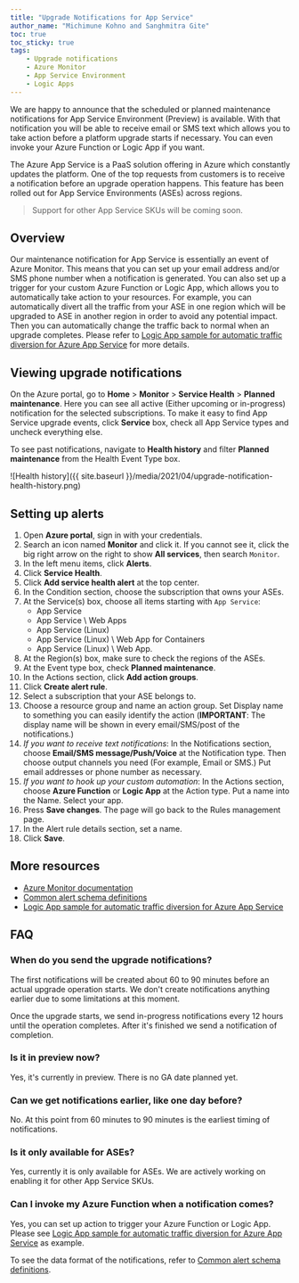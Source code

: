 ```yaml
---
title: "Upgrade Notifications for App Service"
author_name: "Michimune Kohno and Sanghmitra Gite"
toc: true
toc_sticky: true
tags:
    - Upgrade notifications
    - Azure Monitor
    - App Service Environment
    - Logic Apps
---
```


We are happy to announce that the scheduled or planned maintenance notifications for App Service Environment  (Preview) is available. With that notification you will be able to receive email or SMS text which allows you to take action before a platform upgrade starts if necessary. You can even invoke your Azure Function or Logic App if you want.

The Azure App Service is a PaaS solution offering in Azure which constantly updates the platform. One of the top requests from customers is to receive a notification before an upgrade operation happens. This feature has been rolled out for App Service Environments (ASEs) across regions.

> Support for other App Service SKUs will be coming soon.

## Overview

Our maintenance notification for App Service is essentially an event of Azure Monitor. This means that you can set up your email address and/or SMS phone number when a notification is generated. You can also set up a trigger for your custom Azure Function or Logic App, which allows you to automatically take action to your resources. For example, you can automatically divert all the traffic from your ASE in one region which will be upgraded to ASE in another region in order to avoid any potential impact. Then you can automatically change the traffic back to normal when an upgrade completes. Please refer to [Logic App sample for automatic traffic diversion for Azure App Service](https://github.com/Azure-Samples/azure-logic-app-traffic-update-samples) for more details.

## Viewing upgrade notifications

On the Azure portal, go to **Home** > **Monitor** > **Service Health** > **Planned maintenance**. Here you can see all active (Either upcoming or in-progress) notification for the selected subscriptions. To make it easy to find App Service upgrade events, click **Service** box, check all App Service types and uncheck everything else.

To see past notifications, navigate to **Health history** and filter **Planned maintenance** from the Health Event Type box.

![Health history]({{ site.baseurl }}/media/2021/04/upgrade-notification-health-history.png)

## Setting up alerts

1. Open **Azure portal**, sign in with your credentials.
2. Search an icon named **Monitor** and click it. If you cannot see it, click the big right arrow on the right to show **All services**, then search `Monitor`.
3. In the left menu items, click **Alerts**.
4. Click **Service Health**.
5. Click **Add service health alert** at the top center.
6. In the Condition section, choose the subscription that owns your ASEs.
7. At the Service(s) box, choose all items starting with `App Service`:
   * App Service
   * App Service \ Web Apps
   * App Service (Linux)
   * App Service (Linux) \ Web App for Containers
   * App Service (Linux) \ Web App.
8. At the Region(s) box, make sure to check the regions of the ASEs.
9. At the Event type box, check **Planned maintenance**.
10. In the Actions section, click **Add action groups**.
11. Click **Create alert rule**.
12. Select a subscription that your ASE belongs to.
13. Choose a resource group and name an action group. Set Display name to something you can easily identify the action (**IMPORTANT**: The display name will be shown in every email/SMS/post of the notifications.)
14. *If you want to receive text notifications*: In the Notifications section, choose **Email/SMS message/Push/Voice** at the Notification type. Then choose output channels you need (For example, Email or SMS.) Put email addresses or phone number as necessary.
15. *If you want to hook up your custom automation*: In the Actions section, choose **Azure Function** or **Logic App** at the Action type. Put a name into the Name. Select your app.
16. Press **Save changes**. The page will go back to the Rules management page.
17. In the Alert rule details section, set a name.
18. Click **Save**.

## More resources

* [Azure Monitor documentation](https://docs.microsoft.com/azure/azure-monitor/)
* [Common alert schema definitions](https://docs.microsoft.com/en-us/azure/azure-monitor/alerts/alerts-common-schema-definitions#:~:text=Essentials%20%20%20%20Field%20%20%20,the%20alert%20...%20%209%20more%20rows%20)
* [Logic App sample for automatic traffic diversion for Azure App Service](https://github.com/Azure-Samples/azure-logic-app-traffic-update-samples)

## FAQ

### When do you send the upgrade notifications?

The first notifications will be created about 60 to 90 minutes before an actual upgrade operation starts. We don't create notifications anything earlier due to some limitations at this moment.

Once the upgrade starts, we send in-progress notifications every 12 hours until the operation completes. After it's finished we send a notification of completion.

### Is it in preview now?

Yes, it's currently in preview. There is no GA date planned yet.

### Can we get notifications earlier, like one day before?

No. At this point from 60 minutes to 90 minutes is the earliest timing of notifications.

### Is it only available for ASEs?

Yes, currently it is only available for ASEs. We are actively working on enabling it for other App Service SKUs.

### Can I invoke my Azure Function when a notification comes?

Yes, you can set up action to trigger your Azure Function or Logic App. Please see [Logic App sample for automatic traffic diversion for Azure App Service](https://github.com/Azure-Samples/azure-logic-app-traffic-update-samples) as example.

To see the data format of the notifications, refer to [Common alert schema definitions](https://docs.microsoft.com/en-us/azure/azure-monitor/alerts/alerts-common-schema-definitions#:~:text=Essentials%20%20%20%20Field%20%20%20,the%20alert%20...%20%209%20more%20rows%20).
